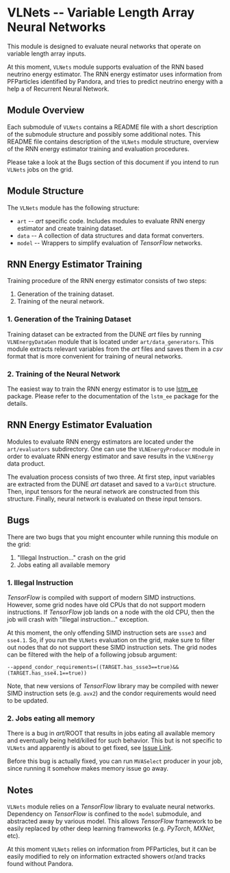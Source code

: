 # VLNets -- Variable Length Array Neural Networks

This module is designed to evaluate neural networks that operate on variable
length array inputs.

At this moment, `VLNets` module supports evaluation of the RNN based neutrino
energy estimator. The RNN energy estimator uses information from PFParticles
identified by Pandora, and tries to predict neutrino energy with a help a of
Recurrent Neural Network.


## Module Overview

Each submodule of `VLNets` contains a README file with a short description of
the submodule structure and possibly some additional notes. This README file
contains description of the `VLNets` module structure, overview of the RNN
energy estimator training and evaluation procedures.

Please take a look at the Bugs section of this document if you intend to run
`VLNets` jobs on the grid.


## Module Structure

The `VLNets` module has the following structure:
* `art` -- _art_ specific code.
    Includes modules to evaluate RNN energy estimator and create training
    dataset.
* `data`   -- A collection of data structures and data format converters.
* `model` -- Wrappers to simplify evaluation of _TensorFlow_ networks.


## RNN Energy Estimator Training

Training procedure of the RNN energy estimator consists of two steps:
1. Generation of the training dataset.
2. Training of the neural network.

### 1. Generation of the Training Dataset

Training dataset can be extracted from the DUNE _art_ files by running
`VLNEnergyDataGen` module that is located under `art/data_generators`. This
module extracts relevant variables from the _art_ files and saves them in a
_csv_ format that is more convenient for training of neural networks.

### 2. Training of the Neural Network

The easiest way to train the RNN energy estimator is to use [lstm_ee][lstm_ee]
package. Please refer to the documentation of the `lstm_ee` package for the
details.

[lstm_ee]: https://github.com/usert5432/lstm_ee "LSTM EE package"


## RNN Energy Estimator Evaluation

Modules to evaluate RNN energy estimators are located under the
`art/evaluators` subdirectory.  One can use the `VLNEnergyProducer` module in
order to evaluate RNN energy estimator and save results in the `VLNEnergy` data
product.

The evaluation process consists of two three. At first step, input variables
are extracted from the DUNE _art_ dataset and saved to a `VarDict` structure.
Then, input tensors for the neural network are constructed from this structure.
Finally, neural network is evaluated on these input tensors.


## Bugs

There are two bugs that you might encounter while running this module on the
grid:
1. "Illegal Instruction..." crash on the grid
2. Jobs eating all available memory

### 1. Illegal Instruction

_TensorFlow_ is compiled with support of modern SIMD instructions. However,
some grid nodes have old CPUs that do not support modern instructions. If
_TensorFlow_ job lands on a node with the old CPU, then the job will crash with
"Illegal instruction..." exception.

At this moment, the only offending SIMD instruction sets are `ssse3` and
`sse4.1`. So, if you run the `VLNets` evaluation on the grid, make sure to
filter out nodes that do not support these SIMD instruction sets. The grid
nodes can be filtered with the help of a following jobsub argument:

```
--append_condor_requirements=((TARGET.has_ssse3==true)&&(TARGET.has_sse4.1==true))
```

Note, that new versions of _TensorFlow_ library may be compiled with newer SIMD
instruction sets (e.g. `avx2`) and the condor requirements would need to be
updated.

### 2. Jobs eating all memory

There is a bug in _art_/ROOT that results in jobs eating all available memory
and eventually being held/killed for such behavior. This but is not specific to
`VLNets` and apparently is about to get fixed, see
[Issue Link](https://cdcvs.fnal.gov/redmine/issues/25349).

Before this bug is actually fixed, you can run `MVASelect` producer in your
job, since running it somehow makes memory issue go away.


## Notes

`VLNets` module relies on a _TensorFlow_ library to evaluate neural networks.
Dependency on _TensorFlow_ is confined to the `model` submodule, and
abstracted away by various model. This allows _TensorFlow_ framework to be
easily replaced by other deep learning frameworks (e.g. _PyTorch_, _MXNet_,
etc).

At this moment `VLNets` relies on information from PFParticles, but it can be
easily modified to rely on information extracted showers or/and tracks found
without Pandora.


